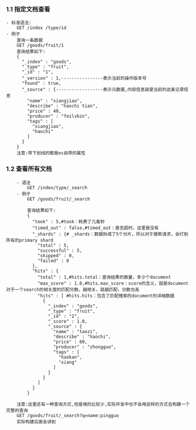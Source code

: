 ### 1.1 指定文档查看
	- 标准语法:
		GET /index /type/id
	- 例子
		查询一条数据
		GET /goods/fruit/1
		查询结果如下:
		{
		  "_index" : "goods",
		  "_type" : "fruit",
		  "_id" : "1",
		  "_version" : 1,----------------表示当前的操作版本号
		  "found" : true,
		  "_source" : {------------------表示元数据,内部信息就是当前的这条记录信息
			"name" : "xiangjiao",
			"describe" : "haochi tian",
			"price" : 40,
			"producer" : "feilvbin",
			"tags" : [
			  "xiangjiao",
			  "haochi"
			]
		  }
		}
		注意:带下划线的都是es自带的属性

### 1.2 查看所有文档
		- 语法
			GET /index/type/_search
		- 例子
			GET /goods/fruit/_search

			查询结果如下:
			{
			  "took" : 5,#took：耗费了几毫秒
			  "timed_out" : false,#timed_out：是否超时，这里是没有
			  "_shards" : {# _shards：数据拆成了5个分片，所以对于搜索请求，会打到所有的primary shard
				"total" : 5,
				"successful" : 5,
				"skipped" : 0,
				"failed" : 0
			  },
			  "hits" : {
				"total" : 1,#hits.total：查询结果的数量，多少个document
				"max_score" : 1.0,#hits.max_score：score的含义，就是document对于一个search的相关度的匹配分数，越相关，就越匹配，分数也高
				"hits" : [ #hits.hits：包含了匹配搜索的document的详细数据
				  {
					"_index" : "goods",
					"_type" : "fruit",
					"_id" : "2",
					"_score" : 1.0,
					"_source" : {
					  "name" : "taozi",
					  "describe" : "haochi",
					  "price" : 60,
					  "producer" : "zhongguo",
					  "tags" : [
						"haokan",
						"xiang"
					  ]
					}
				  }
				]
			  }
			}

		注意:这里还有一种查询方式,但是用的比较少,实际开发中也不会用这样的方式去构建一个完整的查询
		GET /goods/fruit/_search?q=name:pingguo
		实际构建后面会讲到
